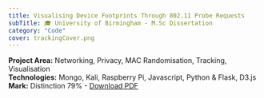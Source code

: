 ```yaml
---
title: Visualising Device Footprints Through 802.11 Probe Requests
subTitle: 🎓 University of Birmingham - M.Sc Dissertation 
category: "Code"
cover: trackingCover.png 
---
```

  


<strong>Project Area:</strong> Networking, Privacy, MAC Randomisation, Tracking, Visualisation <br>
<strong>Technologies:</strong> Mongo, Kali, Raspberry Pi, Javascript, Python & Flask, D3.js<br>
<strong>Mark:</strong> Distinction 79% - [Download PDF](https://www.attackingpixels.com/1/Robinson-1854199.pdf)
